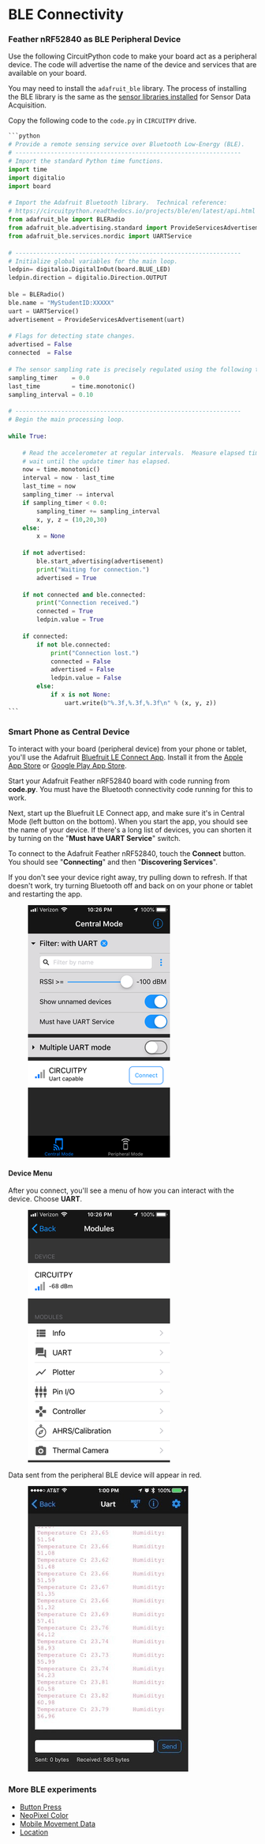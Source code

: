 # BLE Connectivity

### Feather nRF52840 as BLE Peripheral Device

Use the following CircuitPython code to make your board act as a peripheral device. The code will advertise the name of the device and services that are available on your board.

You may need to install the `adafruit_ble` library. The process of installing the BLE library is the same as the [sensor libraries installed](sensor-data-acquisition/install-libraries.md) for Sensor Data Acquisition.&#x20;

Copy the following code to the `code.py` in `CIRCUITPY` drive.

````python
```python
# Provide a remote sensing service over Bluetooth Low-Energy (BLE).
# ----------------------------------------------------------------
# Import the standard Python time functions.
import time
import digitalio
import board

# Import the Adafruit Bluetooth library.  Technical reference:
# https://circuitpython.readthedocs.io/projects/ble/en/latest/api.html
from adafruit_ble import BLERadio
from adafruit_ble.advertising.standard import ProvideServicesAdvertisement
from adafruit_ble.services.nordic import UARTService

# ----------------------------------------------------------------
# Initialize global variables for the main loop.
ledpin= digitalio.DigitalInOut(board.BLUE_LED)
ledpin.direction = digitalio.Direction.OUTPUT

ble = BLERadio()
ble.name = "MyStudentID:XXXXX"
uart = UARTService()
advertisement = ProvideServicesAdvertisement(uart)

# Flags for detecting state changes.
advertised = False
connected  = False

# The sensor sampling rate is precisely regulated using the following timer variables.
sampling_timer    = 0.0
last_time         = time.monotonic()
sampling_interval = 0.10

# ----------------------------------------------------------------
# Begin the main processing loop.

while True:

    # Read the accelerometer at regular intervals.  Measure elapsed time and
    # wait until the update timer has elapsed.
    now = time.monotonic()
    interval = now - last_time
    last_time = now
    sampling_timer -= interval
    if sampling_timer < 0.0:
        sampling_timer += sampling_interval
        x, y, z = (10,20,30)
    else:
        x = None

    if not advertised:
        ble.start_advertising(advertisement)
        print("Waiting for connection.")
        advertised = True

    if not connected and ble.connected:
        print("Connection received.")
        connected = True
        ledpin.value = True
        
    if connected:
        if not ble.connected:
            print("Connection lost.")
            connected = False
            advertised = False
            ledpin.value = False            
        else:
            if x is not None:
                uart.write(b"%.3f,%.3f,%.3f\n" % (x, y, z))
```
````

### Smart Phone as Central Device

To interact with your board (peripheral device) from your phone or tablet, you'll use the Adafruit [Bluefruit LE Connect App](https://learn.adafruit.com/bluefruit-le-connect-for-ios). Install it from the [Apple App Store](https://itunes.apple.com/us/app/adafruit-bluefruit-le-connect/id830125974) or [Google Play App Store](https://play.google.com/store/apps/details?id=com.adafruit.bluefruit.le.connect).

Start your Adafruit Feather nRF52840 board with code running from **code.py**. You must have the Bluetooth connectivity code running for this to work.

Next, start up the Bluefruit LE Connect app, and make sure it's in Central Mode (left button on the bottom).  When you start the app, you should see the name of your device. If there's a long list of devices, you can shorten it by turning on the "**Must have UART Service**" switch.

To connect to the Adafruit Feather nRF52840, touch the **Connect** button. You should see "**Connecting**" and then "**Discovering Services**".

If you don't see your device right away, try pulling down to refresh. If that doesn't work, try turning Bluetooth off and back on on your phone or tablet and restarting the app.

<figure><img src="../../.gitbook/assets/image (3) (1).png" alt=""><figcaption></figcaption></figure>

#### Device Menu

After you connect, you'll see a menu of how you can interact with the device. Choose **UART**.

<figure><img src="../../.gitbook/assets/image (1) (1).png" alt=""><figcaption></figcaption></figure>

Data sent from the peripheral BLE device will appear in red.

<figure><img src="../../.gitbook/assets/image (3).png" alt=""><figcaption></figcaption></figure>

### More BLE experiments

* [Button Press](https://learn.adafruit.com/circuitpython-nrf52840/button-press)
* [NeoPixel Color](https://learn.adafruit.com/circuitpython-nrf52840/neopixel-color)
* [Mobile Movement Data](https://learn.adafruit.com/circuitpython-nrf52840/mobile-movement-data)
* [Location](https://learn.adafruit.com/circuitpython-nrf52840/location)
